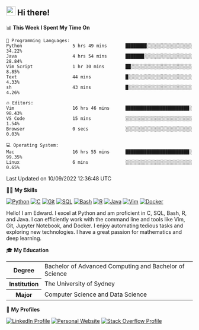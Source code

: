 ## <a href="#"><img src="https://media.giphy.com/media/hvRJCLFzcasrR4ia7z/giphy.gif" width="25px" height="25px"></a> Hi there!

<!--START_SECTION:waka-->
📊 **This Week I Spent My Time On** 

```text
💬 Programming Languages: 
Python                   5 hrs 49 mins       ████████░░░░░░░░░░░░░░░░░   34.22% 
Java                     4 hrs 54 mins       ███████░░░░░░░░░░░░░░░░░░   28.84% 
Vim Script               1 hr 30 mins        ██░░░░░░░░░░░░░░░░░░░░░░░   8.85% 
Text                     44 mins             █░░░░░░░░░░░░░░░░░░░░░░░░   4.33% 
sh                       43 mins             █░░░░░░░░░░░░░░░░░░░░░░░░   4.26%

🔥 Editors: 
Vim                      16 hrs 46 mins      ████████████████████████░   98.43% 
VS Code                  15 mins             ░░░░░░░░░░░░░░░░░░░░░░░░░   1.54% 
Browser                  0 secs              ░░░░░░░░░░░░░░░░░░░░░░░░░   0.03%

💻 Operating System: 
Mac                      16 hrs 55 mins      ████████████████████████░   99.35% 
Linux                    6 mins              ░░░░░░░░░░░░░░░░░░░░░░░░░   0.65%

```


 Last Updated on 10/09/2022 12:36:48 UTC
<!--END_SECTION:waka-->

💪🏻 **My Skills**

[![Python](https://img.shields.io/badge/-Python-yellow?style=flat-square&logo=Python)](#)
[![C     ](https://img.shields.io/badge/-C-blue?style=flat-square&logo=C)](#)
[![Git   ](https://img.shields.io/badge/-Git-grey?style=flat-square&logo=Git)](#)
[![SQL   ](https://img.shields.io/badge/-SQL-grey?style=flat-square&logo=SQLite)](#)
[![Bash  ](https://img.shields.io/badge/-Bash-grey?style=flat-square&logo=GNU-Bash)](#)
[![R     ](https://img.shields.io/badge/-R-grey?style=flat-square&logo=R)](#)
[![Java  ](https://img.shields.io/badge/-Java-grey?style=flat-square&logo=OpenJDK)](#)
[![Vim   ](https://img.shields.io/badge/-Vim-grey?style=flat-square&logo=Vim)](#)
[![Docker](https://img.shields.io/badge/-Docker-grey?style=flat-square&logo=Docker)](#)

Hello! I am Edward. I excel at Python and am proficient in C, SQL, Bash, R, and
Java. I can efficiently work with the command line and tools like Vim, Git,
Jupyter Notebook, and Docker. I enjoy automating tedious tasks and exploring new
technologies. I have a great passion for mathematics and deep learning.

🎓 **My Education**

<table>
<tr>
    <th>Degree</th>
    <td>Bachelor of Advanced Computing and Bachelor of Science</td>
</tr>
<tr>
    <th>Institution</th>
    <td>The University of Sydney</td>
</tr>
<tr>
    <th>Major</th>
    <td>Computer Science and Data Science</td>
</tr>
</table>

🔗 **My Profiles**

[![LinkedIn Profile](https://img.shields.io/badge/-LinkedIn-blue?style=social&logo=LinkedIn)](https://www.linkedin.com/in/ziao-ji)
[![Personal Website](https://img.shields.io/badge/-Personal%20Website-blue?style=social&logo=Bootstrap)](https://jiziao.works)
[![Stack Overflow Profile](https://img.shields.io/badge/-Stack%20Overflow-blue?style=social&logo=StackOverflow)](https://stackoverflow.com/users/11658924/spearandshield)
